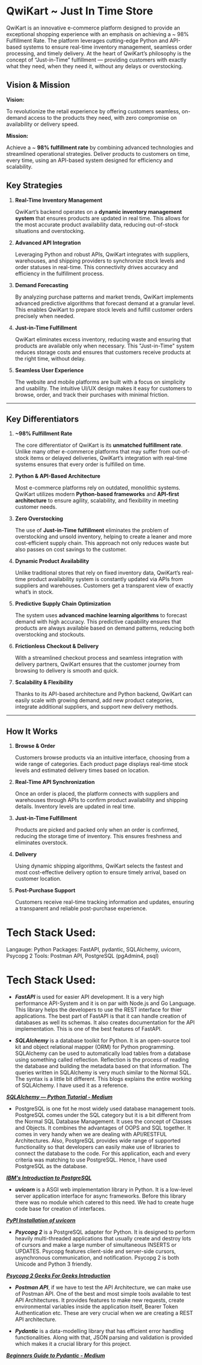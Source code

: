 # QwiKart ~ Just In Time Store 

QwiKart is an innovative e-commerce platform designed to provide an exceptional shopping experience with an emphasis on achieving a ~ 98% Fulfillment Rate. The platform leverages cutting-edge Python and API-based systems to ensure real-time inventory management, seamless order processing, and timely delivery. At the heart of QwiKart’s philosophy is the concept of “Just-in-Time” fulfillment — providing customers with exactly what they need, when they need it, without any delays or overstocking.

## **Vision & Mission**

**Vision:**

To revolutionize the retail experience by offering customers seamless, on-demand access to the products they need, with zero compromise on availability or delivery speed.

**Mission:**

Achieve a ~ **98% fulfillment rate** by combining advanced technologies and streamlined operational strategies. Deliver products to customers on time, every time, using an API-based system designed for efficiency and scalability.

## **Key Strategies**

1. **Real-Time Inventory Management**
    
    QwiKart’s backend operates on a **dynamic inventory management system** that ensures products are updated in real time. This allows for the most accurate product availability data, reducing out-of-stock situations and overstocking.
    
2. **Advanced API Integration**
    
    Leveraging Python and robust APIs, QwiKart integrates with suppliers, warehouses, and shipping providers to synchronize stock levels and order statuses in real-time. This connectivity drives accuracy and efficiency in the fulfillment process.
    
3. **Demand Forecasting**
    
    By analyzing purchase patterns and market trends, QwiKart implements advanced predictive algorithms that forecast demand at a granular level. This enables QwiKart to prepare stock levels and fulfill customer orders precisely when needed.
    
4. **Just-in-Time Fulfillment**
    
    QwiKart eliminates excess inventory, reducing waste and ensuring that products are available only when necessary. This "Just-in-Time" system reduces storage costs and ensures that customers receive products at the right time, without delay.
    
5. **Seamless User Experience**
    
    The website and mobile platforms are built with a focus on simplicity and usability. The intuitive UI/UX design makes it easy for customers to browse, order, and track their purchases with minimal friction.
    

---

## **Key Differentiators**

1. **~98% Fulfillment Rate**
    
    The core differentiator of QwiKart is its **unmatched fulfillment rate**. Unlike many other e-commerce platforms that may suffer from out-of-stock items or delayed deliveries, QwiKart’s integration with real-time systems ensures that every order is fulfilled on time.
    
2. **Python & API-Based Architecture**
    
    Most e-commerce platforms rely on outdated, monolithic systems. QwiKart utilizes modern **Python-based frameworks** and **API-first architecture** to ensure agility, scalability, and flexibility in meeting customer needs.
    
3. **Zero Overstocking**
    
    The use of **Just-in-Time fulfillment** eliminates the problem of overstocking and unsold inventory, helping to create a leaner and more cost-efficient supply chain. This approach not only reduces waste but also passes on cost savings to the customer.
    
4. **Dynamic Product Availability**
    
    Unlike traditional stores that rely on fixed inventory data, QwiKart’s real-time product availability system is constantly updated via APIs from suppliers and warehouses. Customers get a transparent view of exactly what’s in stock.
    
5. **Predictive Supply Chain Optimization**
    
    The system uses **advanced machine learning algorithms** to forecast demand with high accuracy. This predictive capability ensures that products are always available based on demand patterns, reducing both overstocking and stockouts.
    
6. **Frictionless Checkout & Delivery**
    
    With a streamlined checkout process and seamless integration with delivery partners, QwiKart ensures that the customer journey from browsing to delivery is smooth and quick.
    
7. **Scalability & Flexibility**
    
    Thanks to its API-based architecture and Python backend, QwiKart can easily scale with growing demand, add new product categories, integrate additional suppliers, and support new delivery methods.
    

---

## **How It Works**

1. **Browse & Order**
    
    Customers browse products via an intuitive interface, choosing from a wide range of categories. Each product page displays real-time stock levels and estimated delivery times based on location.
    
2. **Real-Time API Synchronization**
    
    Once an order is placed, the platform connects with suppliers and warehouses through APIs to confirm product availability and shipping details. Inventory levels are updated in real time.
    
3. **Just-in-Time Fulfillment**
    
    Products are picked and packed only when an order is confirmed, reducing the storage time of inventory. This ensures freshness and eliminates overstock.
    
4. **Delivery**
    
    Using dynamic shipping algorithms, QwiKart selects the fastest and most cost-effective delivery option to ensure timely arrival, based on customer location.
    
5. **Post-Purchase Support**
    
    Customers receive real-time tracking information and updates, ensuring a transparent and reliable post-purchase experience.

# Tech Stack Used:

Langauge: Python
Packages: FastAPI, pydantic, SQLAlchemy, uvicorn, Psycopg 2
Tools: Postman API, PostgreSQL (pgAdmin4, psql)

# Tech Stack Used:

- ***FastAPI*** is used for easier API development. It is a very high performance API-System and it is on par with Node.js and Go Language. This library helps the developers to use the REST interface for thier applications. The best part of FastAPI is that it can handle creation of databases as well its schemas. It also creates documentation for the API implementation. This is one of the best features of FastAPI.

- ***SQLAlchemy*** is a database toolkit for Python. It is an open-source tool kit and object relational mapper (ORM) for Python programming. SQLAlchemy can be used to automatically load tables from a database using something called reflection. Reflection is the process of reading the database and building the metadata based on that information. The queries written in SQLAlchemy is very much similar to the Normal SQL. The syntax is a little bit different. This blogs explains the entire working of SQLAlchemy. I have used it as a reference. 

***[SQLAlchemy — Python Tutorial - Medium](https://towardsdatascience.com/sqlalchemy-python-tutorial-79a577141a91)***

- PostgreSQL is one fot he most widely used database management tools. PostgreSQL comes under the SQL category but it is a bit different from the Normal SQL Database Management. It uses the concept of Classes and Objects. It combines the advantages of OOPS and SQL together. It comes in very handy when we are dealing with API/RESTFUL Architectures. Also, PostgreSQL provides wide range of supported functionality so that developers can easily make use of libraries to connect the database to the code. For this application, each and every criteria was matching to use PostgreSQL. Hence, I have used PostgreSQL as the database.

***[IBM's Introduction to PostgreSQL](https://www.ibm.com/topics/postgresql)***

- ***uvicorn*** is a ASGI web implementation library in Python. It is a low-level server application interface for async frameworks. Before this library there was no module which catered to this need. We had to create huge code base for creation of interfaces.

***[PyPI Installation of uvicorn](https://pypi.org/project/uvicorn/)***

- ***Psycopg 2*** is a PostgreSQL adapter for Python. It is designed to perform heavily multi-threaded applications that usually create and destroy lots of cursors and make a large number of simultaneous INSERTS or UPDATES. Psycopg features client-side and server-side cursors, asynchronous communication, and notification. Psycopg 2 is both Unicode and Python 3 friendly.

***[Psycopg 2 Geeks For Geeks Introduction](https://www.geeksforgeeks.org/introduction-to-psycopg2-module-in-python/)***

- ***Postman API***, if we have to test the API Architecture, we can make use of Postman API. One of the best and most simple tools available to test API Architectures. It provides features to make new requests, create environmental variables inside the application itself, Bearer Token Authentication etc. These are very crucial when we are creating a REST API architecture.

- ***Pydantic*** is a data-modelling library that has efficient error handling functionalities. Along with that, JSON parsing and validation is provided which makes it a crucial library for this project. 

***[Beginners Guide to Pydantic - Medium](https://betterprogramming.pub/the-beginners-guide-to-pydantic-ba33b26cde89)***
